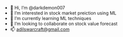 - 👋 Hi, I’m @darkdemon007
- 👀 I’m interested in stock market preiction using ML 
- 🌱 I’m currently learning ML techniques 
- 💞️ I’m looking to collaborate on stock value forecast 
- 📫 adilswarcraft@gmail.com

<!---
darkdemon007/darkdemon007 is a ✨ special ✨ repository because its `README.md` (this file) appears on your GitHub profile.
You can click the Preview link to take a look at your changes.
--->
